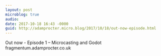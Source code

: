 ```yaml
---
layout: post
microblog: true
audio: 
date: 2017-10-18 16:43 -0000
guid: http://adamprocter.micro.blog/2017/10/18/out-now-episode.html
---
```

Out now - Episode 1 – Microcasting and Godot fragmentum.adamprocter.co.uk
